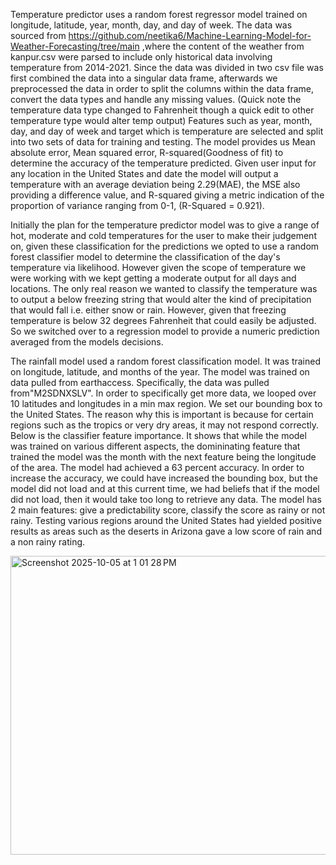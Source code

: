 Temperature predictor uses a random forest regressor model trained on longitude, latitude,
year, month, day, and day of week. The data was sourced from
https://github.com/neetika6/Machine-Learning-Model-for-Weather-Forecasting/tree/main ,where
the content of the weather from kanpur.csv were parsed to include only historical data involving
temperature from 2014-2021. Since the data was divided in two csv file was first combined the
data into a singular data frame, afterwards we preprocessed the data in order to split the
columns within the data frame, convert the data types and handle any missing values. (Quick
note the temperature data type changed to Fahrenheit though a quick edit to other temperature
type would alter temp output) Features such as year, month, day, and day of week and target
which is temperature are selected and split into two sets of data for training and testing. The
model provides us Mean absolute error, Mean squared error, R-squared(Goodness of fit) to
determine the accuracy of the temperature predicted. Given user input for any location in the
United States and date the model will output a temperature with an average deviation being
2.29(MAE), the MSE also providing a difference value, and R-squared giving a metric indication
of the proportion of variance ranging from 0-1, (R-Squared = 0.921).

Initially the plan for the temperature predictor model was to give a range of hot, moderate and
cold temperatures for the user to make their judgement on, given these classification for the
predictions we opted to use a random forest classifier model to determine the classification of
the day's temperature via likelihood. However given the scope of temperature we were working
with we kept getting a moderate output for all days and locations. The only real reason we
wanted to classify the temperature was to output a below freezing string that would alter the
kind of precipitation that would fall i.e. either snow or rain. However, given that freezing
temperature is below 32 degrees Fahrenheit that could easily be adjusted. So we switched over
to a regression model to provide a numeric prediction averaged from the models decisions.


The rainfall model used a random forest classification model. It was trained on longitude,
latitude, and months of the year. The model was trained on data pulled from earthaccess.
Specifically, the data was pulled from"M2SDNXSLV". In order to specifically get more data, we
looped over 10 latitudes and longitudes in a min max region. We set our bounding box to the
United States. The reason why this is important is because for certain regions such as the
tropics or very dry areas, it may not respond correctly. Below is the classifier feature importance.
It shows that while the model was trained on various different aspects, the domininating feature
that trained the model was the month with the next feature being the longitude of the area. The
model had achieved a 63 percent accuracy. In order to increase the accuracy, we could have
increased the bounding box, but the model did not load and at this current time, we had beliefs
that if the model did not load, then it would take too long to retrieve any data. The model has 2
main features: give a predictability score, classify the score as rainy or not rainy. Testing various
regions around the United States had yielded positive results as areas such as the deserts in
Arizona gave a low score of rain and a non rainy rating.



<img width="618" height="478" alt="Screenshot 2025-10-05 at 1 01 28 PM" src="https://github.com/user-attachments/assets/e1a0e5d7-1cad-4b8f-8975-d99f030f1117" />
